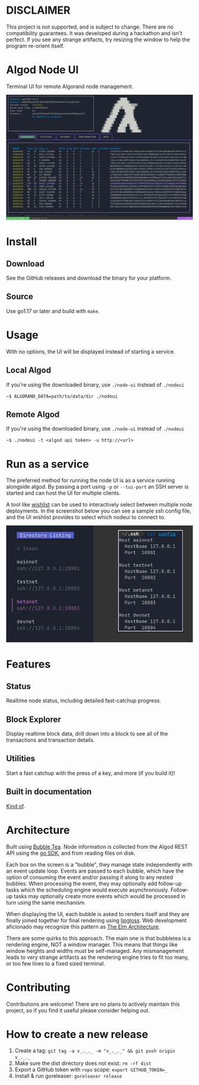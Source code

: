 # **DISCLAIMER**
This project is not supported, and is subject to change. There are no compatibility guarantees. It was developed during a hackathon and isn't perfect. If you see any strange artifacts, try resizing the window to help the program re-orient itself.

# Algod Node UI

Terminal UI for remote Algorand node management.

![Example Screenshot](images/demo.png)

# Install
## Download
See the GitHub releases and download the binary for your platform.

## Source
Use go1.17 or later and build with `make`.

# Usage
With no options, the UI will be displayed instead of starting a service.

## Local Algod
If you're using the downloaded binary, use `./node-ui` instead of `./nodeui`
```
~$ ALGORAND_DATA=path/to/data/dir ./nodeui
```
## Remote Algod
If you're using the downloaded binary, use `./node-ui` instead of `./nodeui`
```
~$ ./nodeui -t <algod api token> -u http://<url>
```

# Run as a service

The preferred method for running the node UI is as a service running alongside algod. By passing a port using `-p` or `--tui-port` an SSH server is started and can host the UI for multiple clients.

A tool like [wishlist](https://github.com/charmbracelet/wishlist#wishlist) can be used to interactively select between multiple node deployments. In the screenshot below you can see a sample ssh config file, and the UI wishlist provides to select which nodeui to connect to.

![Wishlist Example](images/wishlist_example.png)

# Features

## Status

Realtime node status, including detailed fast-catchup progress.

## Block Explorer

Display realtime block data, drill down into a block to see all of the transactions and transaction details.

## Utilities

Start a fast catchup with the press of a key, and more (if you build it)!

## Built in documentation

[Kind of](tui/internal/bubbles/about/help.go).

# Architecture

Built using [Bubble Tea](https://github.com/charmbracelet/bubbletea). Node information is collected from the Algod REST API using the [go SDK](https://github.com/algorand/go-algorand-sdk), and from reading files on disk.

Each box on the screen is a "bubble", they manage state independently with an event update loop. Events are passed to each bubble, which have the option of consuming the event and/or passing it along to any nested bubbles. When processing the event, they may optionally add follow-up tasks which the scheduling engine would execute asynchronously. Follow-up tasks may optionally create more events which would be processed in turn using the same mechanism.

When displaying the UI, each bubble is asked to renders itself and they are finally joined together for final rendering using [lipgloss](https://github.com/charmbracelet/lipgloss). Web development aficionado may recognize this pattern as [The Elm Architecture](https://guide.elm-lang.org/architecture/).

There are some quirks to this approach. The main one is that bubbletea is a rendering engine, NOT a window manager. This means that things like window heights and widths must be self-managed. Any mismanagement leads to very strange artifacts as the rendering engine tries to fit too many, or too few lines to a fixed sized terminal.

# Contributing

Contributions are welcome! There are no plans to actively maintain this project, so if you find it useful please consider helping out.

# How to create a new release

1. Create a tag: `git tag -a v_._._ -m "v_._._" && git push origin v_._._`
2. Make sure the dist directory does not exist: `rm -rf dist`
3. Export a GitHub token with `repo` scope: `export GITHUB_TOKEN=_`
4. Install & run goreleaser: `goreleaser release`
